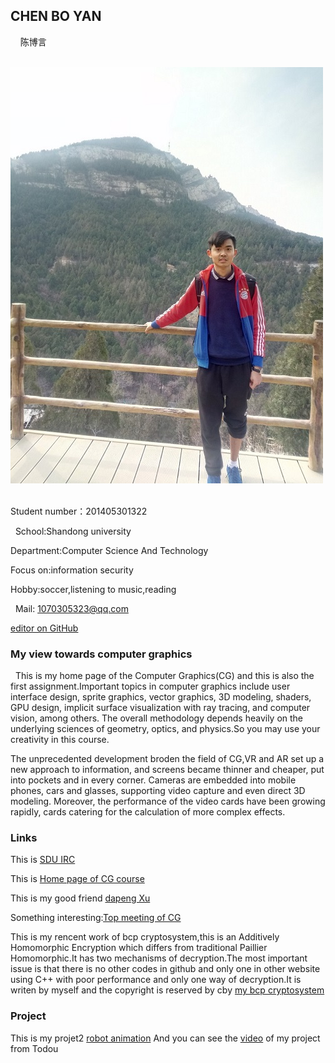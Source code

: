 ## CHEN BO YAN
   
   陈博言
  
   ![photo](photo2.jpg)
   
   
   
   
   Student number：201405301322
   
   School:Shandong university
   
   Department:Computer Science And Technology
   
   Focus on:information security
   
   Hobby:soccer,listening to music,reading
   
   Mail: 1070305323@qq.com 
   
 [editor on GitHub](https://github.com/cby1996/cby1996cg.github.io/edit/master/index.md) 

### My view towards computer graphics
   This is my home page of the Computer Graphics(CG) and this is also the first assignment.Important topics in computer graphics include user interface design, sprite graphics, vector graphics, 3D modeling, shaders, GPU design, implicit surface visualization with ray tracing, and computer vision, among others. The overall methodology depends heavily on the underlying sciences of geometry, optics, and physics.So
you may use your creativity in this course.

   The unprecedented development broden the field of CG,VR and AR set up a new approach to information, and screens became thinner and cheaper, put into pockets and in every corner. Cameras are embedded into mobile phones, cars and glasses, supporting video capture and even direct 3D modeling. Moreover, the performance of the video cards have been growing rapidly, cards catering for the calculation of more complex effects.

### Links
This is [SDU IRC](http://irc.cs.sdu.edu.cn) 

This is [Home page of CG course]( http://www.cs.sdu.edu.cn/~baoquan/course/S17_CG.html)

This is my good friend [dapeng Xu](https://dapeng-xu.github.io/)

Something interesting:[Top meeting of CG](http://www.siggraph.org/)

This is my rencent work of bcp cryptosystem,this is  an Additively Homomorphic Encryption which differs from traditional Paillier Homomorphic.It has two mechanisms of decryption.The most important issue is that there is no other codes in github and only one in other website using C++ with poor performance and only one way of decryption.It is writen by myself and the copyright is reserved by cby         [my bcp cryptosystem]( https://github.com/cby1996/bcp-homomophic-encryption)
### Project
This is my projet2                 [robot animation](https://github.com/cby1996/robot-animation)
And you can see the [video](http://www.tudou.com) of my project from Todou
